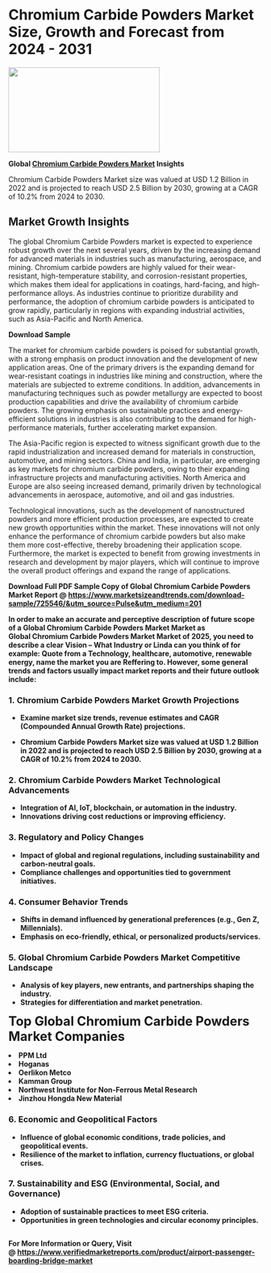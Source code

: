 <H1>Chromium Carbide Powders Market Size, Growth and Forecast from 2024 - 2031</H1><img class="aligncenter size-medium wp-image-584254" src="https://thirdeyenews.in/wp-content/uploads/2024/09/Global-Market-Research-300x168.jpeg" alt="" width="300" height="168" /><p><strong>Global&nbsp;<a href="https://www.marketsizeandtrends.com/download-sample/725546/&amp;utm_source=Pulse&amp;utm_medium=201">Chromium Carbide Powders Market</a> Insights</strong></p><p>Chromium Carbide Powders Market size was valued at USD 1.2 Billion in 2022 and is projected to reach USD 2.5 Billion by 2030, growing at a CAGR of 10.2% from 2024 to 2030.</p><p><h2>Market Growth Insights</h2> <p>The global Chromium Carbide Powders market is expected to experience robust growth over the next several years, driven by the increasing demand for advanced materials in industries such as manufacturing, aerospace, and mining. Chromium carbide powders are highly valued for their wear-resistant, high-temperature stability, and corrosion-resistant properties, which makes them ideal for applications in coatings, hard-facing, and high-performance alloys. As industries continue to prioritize durability and performance, the adoption of chromium carbide powders is anticipated to grow rapidly, particularly in regions with expanding industrial activities, such as Asia-Pacific and North America.</p> <p><strong>Download Sample</strong></p> <p>The market for chromium carbide powders is poised for substantial growth, with a strong emphasis on product innovation and the development of new application areas. One of the primary drivers is the expanding demand for wear-resistant coatings in industries like mining and construction, where the materials are subjected to extreme conditions. In addition, advancements in manufacturing techniques such as powder metallurgy are expected to boost production capabilities and drive the availability of chromium carbide powders. The growing emphasis on sustainable practices and energy-efficient solutions in industries is also contributing to the demand for high-performance materials, further accelerating market expansion.</p> <p>The Asia-Pacific region is expected to witness significant growth due to the rapid industrialization and increased demand for materials in construction, automotive, and mining sectors. China and India, in particular, are emerging as key markets for chromium carbide powders, owing to their expanding infrastructure projects and manufacturing activities. North America and Europe are also seeing increased demand, primarily driven by technological advancements in aerospace, automotive, and oil and gas industries.</p> <p>Technological innovations, such as the development of nanostructured powders and more efficient production processes, are expected to create new growth opportunities within the market. These innovations will not only enhance the performance of chromium carbide powders but also make them more cost-effective, thereby broadening their application scope. Furthermore, the market is expected to benefit from growing investments in research and development by major players, which will continue to improve the overall product offerings and expand the range of applications.</p> <p><strong></p><p><span class=""><strong>Download Full PDF Sample Copy of Global Chromium Carbide Powders Market Report</strong> @ <a href="https://www.marketsizeandtrends.com/download-sample/725546/&amp;utm_source=Pulse&amp;utm_medium=201" target="_blank">https://www.marketsizeandtrends.com/download-sample/725546/&amp;utm_source=Pulse&amp;utm_medium=201</a></span></p><p>In order to make an accurate and perceptive description of future scope of a Global&nbsp;Chromium Carbide Powders Market Market as Global&nbsp;Chromium Carbide Powders Market Market of 2025, you need to describe a clear Vision &ndash; What Industry or Linda can you think of for example: Quote from a Technology, healthcare, automotive, renewable energy, name the market you are Reffering to. However, some general trends and factors usually impact market reports and their future outlook include:</p><h3>1.&nbsp;<strong>Chromium Carbide Powders Market Growth Projections</strong></h3><ul><li>Examine market size trends, revenue estimates and CAGR (Compounded Annual Growth Rate) projections.</li><li><p>Chromium Carbide Powders Market size was valued at USD 1.2 Billion in 2022 and is projected to reach USD 2.5 Billion by 2030, growing at a CAGR of 10.2% from 2024 to 2030.</p></li></ul><h3>2.&nbsp;<strong>Chromium Carbide Powders Market Technological Advancements</strong></h3><ul><li>Integration of AI, IoT, blockchain, or automation in the industry.</li><li>Innovations driving cost reductions or improving efficiency.</li></ul><h3>3.&nbsp;<strong>Regulatory and Policy Changes</strong></h3><ul><li>Impact of global and regional regulations, including sustainability and carbon-neutral goals.</li><li>Compliance challenges and opportunities tied to government initiatives.</li></ul><h3>4.&nbsp;<strong>Consumer Behavior Trends</strong></h3><ul><li>Shifts in demand influenced by generational preferences (e.g., Gen Z, Millennials).</li><li>Emphasis on eco-friendly, ethical, or personalized products/services.</li></ul><h3>5.&nbsp;<strong>Global Chromium Carbide Powders Market Competitive Landscape</strong></h3><ul><li>Analysis of key players, new entrants, and partnerships shaping the industry.</li><li>Strategies for differentiation and market penetration.</li></ul><p data-pm-slice="1 1 []"><span style="color: inherit; font-family: inherit; font-size: 25px;">Top Global Chromium Carbide Powders Market Companies</span></p><div class="" data-test-id=""><p><li>PPM Ltd</li><li> Hoganas</li><li> Oerlikon Metco</li><li> Kamman Group</li><li> Northwest Institute for Non-Ferrous Metal Research</li><li> Jinzhou Hongda New Material</li></p></div><h3>6.&nbsp;<strong>Economic and Geopolitical Factors</strong></h3><ul><li>Influence of global economic conditions, trade policies, and geopolitical events.</li><li>Resilience of the market to inflation, currency fluctuations, or global crises.</li></ul><h3>7.&nbsp;<strong>Sustainability and ESG (Environmental, Social, and Governance)</strong></h3><ul><li>Adoption of sustainable practices to meet ESG criteria.</li><li>Opportunities in green technologies and circular economy principles.</li></ul><h2><strong style="font-size: 14px;">For More Information or Query, Visit @&nbsp;</strong><a style="background-color: #ffffff; font-size: 14px;" href="https://www.marketsizeandtrends.com/report/chromium-carbide-powders-market/" target="_blank">https://www.verifiedmarketreports.com/product/airport-passenger-boarding-bridge-market</a></h2>
